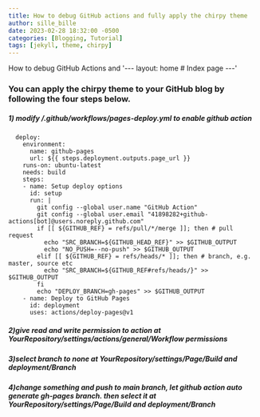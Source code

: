 ```yaml
---
title: How to debug GitHub actions and fully apply the chirpy theme
author: sille_bille
date: 2023-02-28 18:32:00 -0500
categories: [Blogging, Tutorial]
tags: [jekyll, theme, chirpy]
---
```



How to debug GitHub Actions and '--- layout: home # Index page ---' 
### You can apply the chirpy theme to your GitHub blog by following the four steps below.




##### 1) modify /.github/workflows/pages-deploy.yml to enable github action


```console
  deploy:
    environment:
      name: github-pages
      url: ${{ steps.deployment.outputs.page_url }}
    runs-on: ubuntu-latest
    needs: build
    steps:
    - name: Setup deploy options
      id: setup
      run: |
        git config --global user.name "GitHub Action"
        git config --global user.email "41898282+github-actions[bot]@users.noreply.github.com"
        if [[ ${GITHUB_REF} = refs/pull/*/merge ]]; then # pull request
          echo "SRC_BRANCH=${GITHUB_HEAD_REF}" >> $GITHUB_OUTPUT
          echo "NO_PUSH=--no-push" >> $GITHUB_OUTPUT
        elif [[ ${GITHUB_REF} = refs/heads/* ]]; then # branch, e.g. master, source etc
          echo "SRC_BRANCH=${GITHUB_REF#refs/heads/}" >> $GITHUB_OUTPUT
        fi
        echo "DEPLOY_BRANCH=gh-pages" >> $GITHUB_OUTPUT
    - name: Deploy to GitHub Pages
      id: deployment
      uses: actions/deploy-pages@v1
 ```

##### 2)give read and write permission to action at YourRepository/settings/actions/general/Workflow permissions

##### 3)select branch to none at YourRepository/settings/Page/Build and deployment/Branch

##### 4)change something and push to main branch, let github action auto generate gh-pages branch. then select it at YourRepository/settings/Page/Build and deployment/Branch
